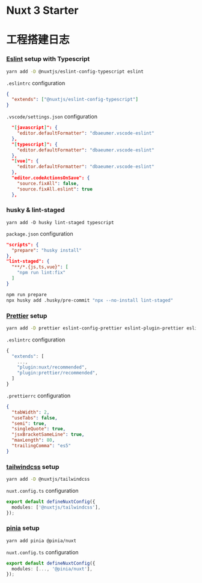 # Nuxt 3 Starter

# 工程搭建日志

### [Eslint](https://github.com/nuxt/eslint-config) setup with Typescript

```bash
yarn add -D @nuxtjs/eslint-config-typescript eslint
```

`.eslintrc` configuration

```json
{
  "extends": ["@nuxtjs/eslint-config-typescript"]
}
```

`.vscode/settings.json` configuration

```json
  "[javascript]": {
    "editor.defaultFormatter": "dbaeumer.vscode-eslint"
  },
  "[typescript]": {
    "editor.defaultFormatter": "dbaeumer.vscode-eslint"
  },
  "[vue]": {
    "editor.defaultFormatter": "dbaeumer.vscode-eslint"
  },
  "editor.codeActionsOnSave": {
    "source.fixAll": false,
    "source.fixAll.eslint": true
  },
```

### husky & lint-staged

```
yarn add -D husky lint-staged typescript
```

`package.json` configuration

```json
"scripts": {
  "prepare": "husky install"
},
"lint-staged": {
  "**/*.{js,ts,vue}": [
    "npm run lint:fix"
  ]
}
```

```bash
npm run prepare
npx husky add .husky/pre-commit "npx --no-install lint-staged"
```

### [Prettier](https://prettier.io/docs/en/integrating-with-linters.html) setup

```bash
yarn add -D prettier eslint-config-prettier eslint-plugin-prettier eslint-plugin-nuxt
```

`.eslintrc` configuration

```js
{
  "extends": [
    ...,
    "plugin:nuxt/recommended",
    "plugin:prettier/recommended",
  ]
}
```

`.prettierrc` configuration

```json
{
  "tabWidth": 2,
  "useTabs": false,
  "semi": true,
  "singleQuote": true,
  "jsxBracketSameLine": true,
  "maxLength": 80,
  "trailingComma": "es5"
}
```

### [tailwindcss](https://tailwindcss.com/docs/guides/nuxtjs) setup

```bash
yarn add -D @nuxtjs/tailwindcss
```

`nuxt.config.ts` configuration

```ts
export default defineNuxtConfig({
  modules: ['@nuxtjs/tailwindcss'],
});
```

### [pinia](https://pinia.vuejs.org/) setup

```bash
yarn add pinia @pinia/nuxt
```

`nuxt.config.ts` configuration

```ts
export default defineNuxtConfig({
  modules: [..., '@pinia/nuxt'],
});

```
